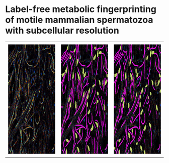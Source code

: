 # Label-free metabolic fingerprinting of motile mammalian spermatozoa with subcellular resolution


<table>
  <tr>
    <td><img src="img/58222_PWD_ex740_i25_2_14_new.png"  alt="1" width = 360px height = 360px></td>
    <td><img src="img/58222_PWD_ex740_i25_2_14_man.png" alt="2" width = 360px height = 360px></td>
    <td><img src="img/58222_PWD_ex740_i25_2_14_over.png" alt="3" width = 360px height = 360px></td>
   </tr> 
</table>
